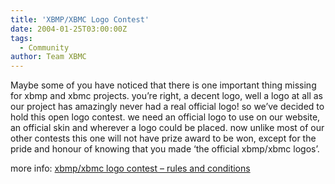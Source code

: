 ```yaml
---
title: 'XBMP/XBMC Logo Contest'
date: 2004-01-25T03:00:00Z
tags:
  - Community
author: Team XBMC
---
```

Maybe some of you have noticed that there is one important thing missing for xbmp and xbmc projects. you’re right, a decent logo, well a logo at all as our project has amazingly never had a real official logo! so we’ve decided to hold this open logo contest. we need an official logo to use on our website, an official skin and wherever a logo could be placed. now unlike most of our other contests this one will not have prize award to be won, except for the pride and honour of knowing that you made ‘the official xbmp/xbmc logos’.

 more info: [xbmp/xbmc logo contest – rules and conditions](http://www.xboxmediaplayer.de/cgi-bin/forums/ikonboard.pl?act=st;f=1;t=1290)

 
